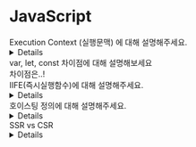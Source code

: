 # JavaScript  

<summary> Execution Context (실행문맥) 에 대해 설명해주세요. </summary>
<details>
     <div markdown="1">
          - markdown 인식을위해 markdown = "1" 삽입 
     </div>
</details>

<summary> var, let, const 차이점에 대해 설명해보세요 </summary>
<div markdown="1">
    차이점은..!
</div>

<summary> IIFE(즉시실행함수)에 대해 설명해주세요. </summary>
<details>
     <div markdown="1">
          - 최초 한번 선언 동시와 함께 실행되는 함수<br>
          - 라이브러리 간 변수명 충돌 예방 (함수/ 변수 SCOPE)<br>
          - 예시로, jQuery 경우 IIFE로 선언되어 같은 변수명을 사용해도 오염되지 않음.
     </div>
</details>

<summary> 호이스팅 정의에 대해 설명해주세요. </summary>
<details>
     <div markdown="1">
          - 선언부분이 최상단으로 끌어올려지는(hoist) 현상<br>
          - 함수 선언이 실행하는 부분보다 뒤에 있더라도 함수선언을 ‘끌어오리는 것(hoist)’이다.<br>
          - 자바스크립트 변수 생성과 초기화 작업이 분리되어 진행되므로 가능하다.
     </div>
</details>

<summary> SSR vs CSR </summary>
<details>
     <div markdown="1">
          - <em>Server Side Rendering (서버에서 렌더링)</em><br>
               - 코드 다운로드 기다리지 않고 서버에서 보여진 HTML 미리 준비해 클라이언트에게 응답 (속도가 빠르다.)<br>
               - 요청 시마다 서버에서 처리하여 새로고침으로 응답<br>
               - 각 페이지마다 고유의 URL이 존재하므로 history 관리 및 검색엔진최적화(SEO)에 유리하다.<br>
          - <em>Client Side Rendering (클라이언트 렌더링)</em><br>
               - 최초에 한번 전체 페이지 로딩이후 요청 올 때마다 클라이언트가 해석하고 렌더링한다.<br>
               - URL을 변경시키지 않으므로 history 관리가 동작하지 않기 때문에 SEO 이슈가 있다.
     </div>
</details>
